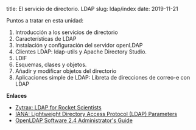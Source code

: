 title: El servicio de directorio. LDAP
slug: ldap/index
date: 2019-11-21

Puntos a tratar en esta unidad:

1. Introducción a los servicios de directorio
1. Características de LDAP
1. Instalación y configuración del servidor openLDAP
1. Clientes LDAP: ldap-utils y Apache Directory Studio.
1. LDIF
1. Esquemas, clases y objetos.
1. Añadir y modificar objetos del directorio
1. Aplicaciones simple de LDAP: Libreta de direcciones de correo-e con LDAP

**Enlaces**

* [Zytrax: LDAP for Rocket Scientists](http://zytrax.com/books/ldap/)
* [IANA: Lightweight Directory Access Protocol (LDAP) Parameters](https://www.iana.org/assignments/ldap-parameters/ldap-parameters.xhtml)
* [OpenLDAP Software 2.4 Administrator's Guide](http://www.openldap.org/doc/admin24/)

